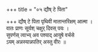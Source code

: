 +++
title = "०५ द्यौष् टे पिता"

+++
द्यौष् टे पिता पृथिवी मातान्तरिक्षम् आत्मा ।  
वातः प्राणः सूर्यश् चक्षुर् दिवस् पयः ।  
सुपर्णस् त्वाभ्य् अव पश्याद् आयुषे वर्चसे  
ऽयम् अन्नस्यान्नपतिर् अस्तु वीरः ॥